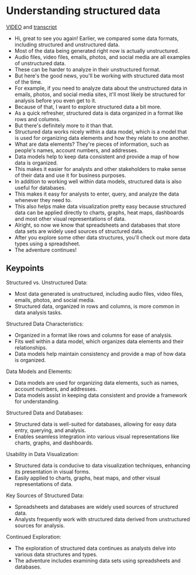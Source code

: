 # Understanding structured data

[VIDEO](./resources/4_VIDEO_Understanding-structured-data.mp4) and [transcript](./resources/4_VIDEO_Understanding-structured-data.txt)

- Hi, great to see you again! Earlier, we compared some data formats, including structured and unstructured data.
- Most of the data being generated right now is actually unstructured.
- Audio files, video files, emails, photos, and social media are all examples of unstructured data.
- These can be harder to analyze in their unstructured format.
- But here's the good news, you'll be working with structured data most of the time.
- For example, if you need to analyze data about the unstructured data in emails, photos, and social media sites, it'll most likely be structured for analysis before you even get to it.
- Because of that, I want to explore structured data a bit more.
- As a quick refresher, structured data is data organized in a format like rows and columns.
- But there's definitely more to it than that.
- Structured data works nicely within a data model, which is a model that is used for organizing data elements and how they relate to one another.
- What are data elements? They're pieces of information, such as people's names, account numbers, and addresses.
- Data models help to keep data consistent and provide a map of how data is organized.
- This makes it easier for analysts and other stakeholders to make sense of their data and use it for business purposes.
- In addition to working well within data models, structured data is also useful for databases.
- This makes it easy for analysts to enter, query, and analyze the data whenever they need to.
- This also helps make data visualization pretty easy because structured data can be applied directly to charts, graphs, heat maps, dashboards and most other visual representations of data.
- Alright, so now we know that spreadsheets and databases that store data sets are widely used sources of structured data.
- After you explore some other data structures, you'll check out more data types using a spreadsheet.
- The adventure continues!

## Keypoints

Structured vs. Unstructured Data:

- Most data generated is unstructured, including audio files, video files, emails, photos, and social media.
- Structured data, organized in rows and columns, is more common in data analysis tasks.

Structured Data Characteristics:

- Organized in a format like rows and columns for ease of analysis.
- Fits well within a data model, which organizes data elements and their relationships.
- Data models help maintain consistency and provide a map of how data is organized.

Data Models and Elements:

- Data models are used for organizing data elements, such as names, account numbers, and addresses.
- Data models assist in keeping data consistent and provide a framework for understanding.

Structured Data and Databases:

- Structured data is well-suited for databases, allowing for easy data entry, querying, and analysis.
- Enables seamless integration into various visual representations like charts, graphs, and dashboards.

Usability in Data Visualization:

- Structured data is conducive to data visualization techniques, enhancing its presentation in visual forms.
- Easily applied to charts, graphs, heat maps, and other visual representations of data.

Key Sources of Structured Data:

- Spreadsheets and databases are widely used sources of structured data.
- Analysts frequently work with structured data derived from unstructured sources for analysis.

Continued Exploration:

- The exploration of structured data continues as analysts delve into various data structures and types.
- The adventure includes examining data sets using spreadsheets and databases.
